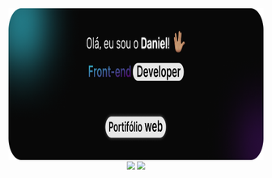 <div align="center">
  <img height="300em" src="https://github.com/DanielGouveiah/DanielGouveiah/blob/main/banner-github.png?raw=true"/>
</div>


<div align="center">
  <img height="150em" src="https://github-readme-stats.vercel.app/api?username=DanielGouveiah&show_icons=true&theme=dracula&include_all_commits=true&count_private=true"/>
  <img height="150em" src="https://github-readme-stats.vercel.app/api/top-langs/?username=DanielGouveiah&layout=compact&langs_count=7&theme=dracula"/>
</div>

